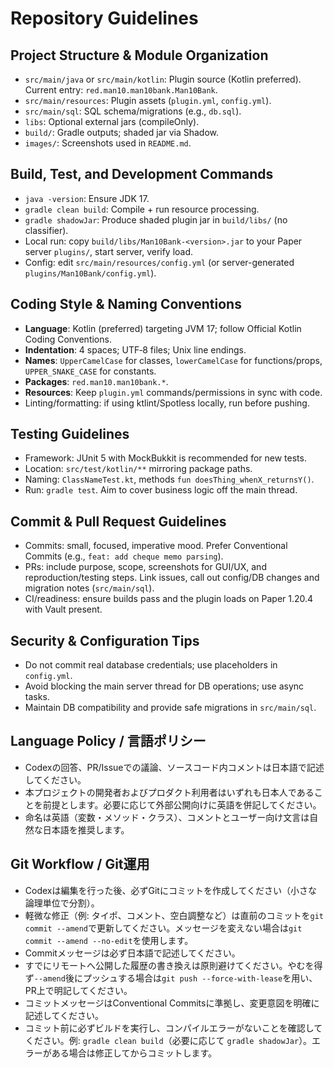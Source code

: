# Repository Guidelines

## Project Structure & Module Organization
- `src/main/java` or `src/main/kotlin`: Plugin source (Kotlin preferred). Current entry: `red.man10.man10bank.Man10Bank`.
- `src/main/resources`: Plugin assets (`plugin.yml`, `config.yml`).
- `src/main/sql`: SQL schema/migrations (e.g., `db.sql`).
- `libs`: Optional external jars (compileOnly).
- `build/`: Gradle outputs; shaded jar via Shadow.
- `images/`: Screenshots used in `README.md`.

## Build, Test, and Development Commands
- `java -version`: Ensure JDK 17.
- `gradle clean build`: Compile + run resource processing.
- `gradle shadowJar`: Produce shaded plugin jar in `build/libs/` (no classifier).
- Local run: copy `build/libs/Man10Bank-<version>.jar` to your Paper server `plugins/`, start server, verify load.
- Config: edit `src/main/resources/config.yml` (or server-generated `plugins/Man10Bank/config.yml`).

## Coding Style & Naming Conventions
- **Language**: Kotlin (preferred) targeting JVM 17; follow Official Kotlin Coding Conventions.
- **Indentation**: 4 spaces; UTF‑8 files; Unix line endings.
- **Names**: `UpperCamelCase` for classes, `lowerCamelCase` for functions/props, `UPPER_SNAKE_CASE` for constants.
- **Packages**: `red.man10.man10bank.*`.
- **Resources**: Keep `plugin.yml` commands/permissions in sync with code.
- Linting/formatting: if using ktlint/Spotless locally, run before pushing.

## Testing Guidelines
- Framework: JUnit 5 with MockBukkit is recommended for new tests.
- Location: `src/test/kotlin/**` mirroring package paths.
- Naming: `ClassNameTest.kt`, methods `fun doesThing_whenX_returnsY()`.
- Run: `gradle test`. Aim to cover business logic off the main thread.

## Commit & Pull Request Guidelines
- Commits: small, focused, imperative mood. Prefer Conventional Commits (e.g., `feat: add cheque memo parsing`).
- PRs: include purpose, scope, screenshots for GUI/UX, and reproduction/testing steps. Link issues, call out config/DB changes and migration notes (`src/main/sql`).
- CI/readiness: ensure builds pass and the plugin loads on Paper 1.20.4 with Vault present.

## Security & Configuration Tips
- Do not commit real database credentials; use placeholders in `config.yml`.
- Avoid blocking the main server thread for DB operations; use async tasks.
- Maintain DB compatibility and provide safe migrations in `src/main/sql`.

## Language Policy / 言語ポリシー
- Codexの回答、PR/Issueでの議論、ソースコード内コメントは日本語で記述してください。
- 本プロジェクトの開発者およびプロダクト利用者はいずれも日本人であることを前提とします。必要に応じて外部公開向けに英語を併記してください。
- 命名は英語（変数・メソッド・クラス）、コメントとユーザー向け文言は自然な日本語を推奨します。

## Git Workflow / Git運用
- Codexは編集を行った後、必ずGitにコミットを作成してください（小さな論理単位で分割）。
- 軽微な修正（例: タイポ、コメント、空白調整など）は直前のコミットを`git commit --amend`で更新してください。メッセージを変えない場合は`git commit --amend --no-edit`を使用します。
- Commitメッセージは必ず日本語で記述してください。
- すでにリモートへ公開した履歴の書き換えは原則避けてください。やむを得ず`--amend`後にプッシュする場合は`git push --force-with-lease`を用い、PR上で明記してください。
- コミットメッセージはConventional Commitsに準拠し、変更意図を明確に記述してください。
- コミット前に必ずビルドを実行し、コンパイルエラーがないことを確認してください。例: `gradle clean build`（必要に応じて `gradle shadowJar`）。エラーがある場合は修正してからコミットします。

